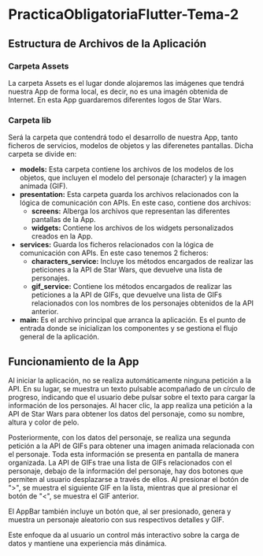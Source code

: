 # PracticaObligatoriaFlutter-Tema-2

## Estructura de Archivos de la Aplicación
### Carpeta Assets
La carpeta Assets es el lugar donde alojaremos las imágenes que tendrá nuestra App de forma local, es decir, no es una imagén obtenida de Internet.
En esta App guardaremos diferentes logos de Star Wars.

### Carpeta lib
Será la carpeta que contendrá todo el desarrollo de nuestra App, tanto ficheros de servicios, modelos de objetos y las diferenetes pantallas.
Dicha carpeta se divide en:
  - **models:** Esta carpeta contiene los archivos de los modelos de los objetos, que incluyen el modelo del personaje (character) y la imagen animada (GIF).
  - **presentation:** Esta carpeta guarda los archivos relacionados con la lógica de comunicación con APIs. En este caso, contiene dos archivos:
    - **screens:** Alberga los archivos que representan las diferentes pantallas de la App.
    - **widgets:** Contiene los archivos de los widgets personalizados creados en la App.
  - **services:** Guarda los ficheros relacionados con la lógica de comunicación con APIs. En este caso tenemos 2 ficheros:
      - **characters_service:** Incluye los métodos encargados de realizar las peticiones a la API de Star Wars, que devuelve una lista de personajes.
      - **gif_service:** Contiene los métodos encargados de realizar las peticiones a la API de GIFs, que devuelve una lista de GIFs relacionados con los nombres de los personajes obtenidos de la API anterior.
  - **main:**  Es el archivo principal que arranca la aplicación. Es el punto de entrada donde se inicializan los componentes y se gestiona el flujo general de la aplicación.


## Funcionamiento de la App
Al iniciar la aplicación, no se realiza automáticamente ninguna petición a la API. En su lugar, se muestra un texto pulsable acompañado de un círculo de progreso, indicando que el usuario debe pulsar sobre el texto para cargar la información de los personajes. 
Al hacer clic, la app realiza una petición a la API de Star Wars para obtener los datos del personaje, como su nombre, altura y color de pelo.

Posteriormente, con los datos del personaje, se realiza una segunda petición a la API de GIFs para obtener una imagen animada relacionada con el personaje. Toda esta información se presenta en pantalla de manera organizada.
La API de GIFs trae una lista de GIFs relacionados con el personaje, debajo de la información del personaje, hay dos botones que permiten al usuario desplazarse a través de ellos. Al presionar el botón de ">", se muestra el siguiente GIF en la lista, mientras que al presionar el botón de "<", se muestra el GIF anterior.

El AppBar también incluye un botón que, al ser presionado, genera y muestra un personaje aleatorio con sus respectivos detalles y GIF.

Este enfoque da al usuario un control más interactivo sobre la carga de datos y mantiene una experiencia más dinámica.
